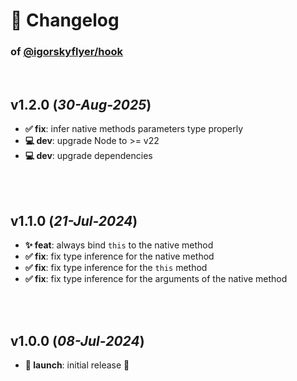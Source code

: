 # 📒 Changelog

### of [@igorskyflyer/hook](https://github.com/igorskyflyer/npm-hook)

<br>

## v1.2.0 (*30-Aug-2025*)

- **✅ fix**: infer native methods parameters type properly
- **💻 dev**: upgrade Node to >= v22
- **💻 dev**: upgrade dependencies

<br>
<br>

## v1.1.0 (*21-Jul-2024*)

- **✨ feat**: always bind `this` to the native method
- **✅ fix**: fix type inference for the native method
- **✅ fix**: fix type inference for the `this` method
- **✅ fix**: fix type inference for the arguments of the native method

<br>
<br>

## v1.0.0 (*08-Jul-2024*)

- **🚀 launch**: initial release 🎉
